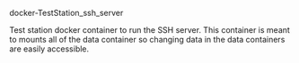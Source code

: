 docker-TestStation_ssh_server

Test station docker container to run the SSH server.  This container is meant to mounts all of the data container so changing data in the data containers are easily accessible.

